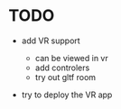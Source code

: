 # TODO

- add VR support

  - can be viewed in vr
  - add controlers
  - try out gltf room

- try to deploy the VR app
